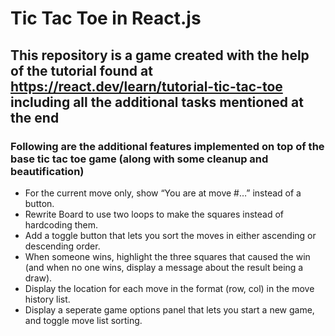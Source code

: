 # Tic Tac Toe in React.js

## This repository is a game created with the help of the tutorial found at https://react.dev/learn/tutorial-tic-tac-toe including all the additional tasks mentioned at the end

### Following are the additional features implemented on top of the base tic tac toe game (along with some cleanup and beautification)
- For the current move only, show “You are at move #…” instead of a button.
- Rewrite Board to use two loops to make the squares instead of hardcoding them.
- Add a toggle button that lets you sort the moves in either ascending or descending order.
- When someone wins, highlight the three squares that caused the win (and when no one wins, display a message about the result being a draw).
- Display the location for each move in the format (row, col) in the move history list.
- Display a seperate game options panel that lets you start a new game, and toggle move list sorting.